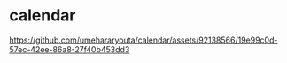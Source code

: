 # calendar

https://github.com/umehararyouta/calendar/assets/92138566/19e99c0d-57ec-42ee-86a8-27f40b453dd3

